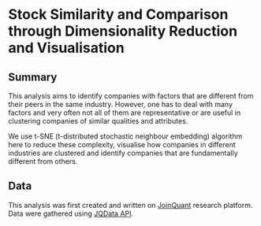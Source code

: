# Stock Similarity and Comparison through Dimensionality Reduction and Visualisation

## Summary
This analysis aims to identify companies with factors that are different from their peers in the same industry. However, one has to deal with many factors and very often not all of them are representative or are useful in clustering companies of similar qualities and attributes.

We use t-SNE (t-distributed stochastic neighbour embedding) algorithm here to reduce these complexity, visualise how companies in different industries are clustered and identify companies that are fundamentally different from others.

## Data
This analysis was first created and written on [JoinQuant](https://www.joinquant.com/) research platform.  Data were gathered using [JQData API](https://www.joinquant.com/data).

